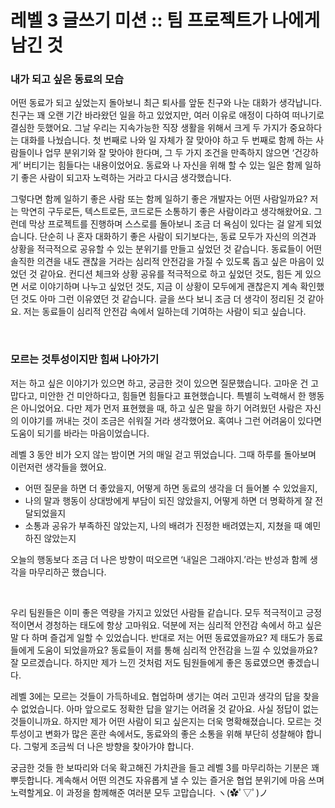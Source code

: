 # 레벨 3 글쓰기 미션 :: 팀 프로젝트가 나에게 남긴 것

### 내가 되고 싶은 동료의 모습
어떤 동료가 되고 싶었는지 돌아보니 최근 퇴사를 앞둔 친구와 나눈 대화가 생각납니다. 친구는 꽤 오랜 기간 바라왔던 일을 하고 있었지만, 여러 이유로 애정이 다하여 떠나기로 결심한 듯했어요. 그날 우리는 지속가능한 직장 생활을 위해서 크게 두 가지가 중요하다는 대화를 나눴습니다. 첫 번째로 나와 일 자체가 잘 맞아야 하고 두 번째로 함께 하는 사람들이나 업무 분위기와 잘 맞아야 한다며, 그 두 가지 조건을 만족하지 않으면 ‘건강하게’ 버티기는 힘들다는 내용이었어요. 동료와 나 자신을 위해 할 수 있는 일은 함께 일하기 좋은 사람이 되고자 노력하는 거라고 다시금 생각했습니다.

그렇다면 함께 일하기 좋은 사람 또는 함께 일하기 좋은 개발자는 어떤 사람일까요? 저는 막연히 구두로든, 텍스트로든, 코드로든 소통하기 좋은 사람이라고 생각해왔어요. 그런데 막상 프로젝트를 진행하며 스스로를 돌아보니 조금 더 욕심이 있다는 걸 알게 되었습니다. 단순히 나 혼자 대화하기 좋은 사람이 되기보다는, 동료 모두가 자신의 의견과 상황을 적극적으로 공유할 수 있는 분위기를 만들고 싶었던 것 같습니다. 동료들이 어떤 솔직한 의견을 내도 괜찮을 거라는 심리적 안전감을 가질 수 있도록 돕고 싶은 마음이 있었던 것 같아요. 컨디션 체크와 상황 공유를 적극적으로 하고 싶었던 것도, 힘든 게 있으면 서로 이야기하며 나누고 싶었던 것도, 지금 이 상황이 모두에게 괜찮은지 계속 확인했던 것도 아마 그런 이유였던 것 같습니다. 글을 쓰다 보니 조금 더 생각이 정리된 것 같아요. 저는 동료들이 심리적 안전감 속에서 일하는데 기여하는 사람이 되고 싶습니다.

<br >

### 모르는 것투성이지만 힘써 나아가기
저는 하고 싶은 이야기가 있으면 하고, 궁금한 것이 있으면 질문했습니다. 고마운 건 고맙다고, 미안한 건 미안하다고, 힘들면 힘들다고 표현했습니다. 특별히 노력해서 한 행동은 아니었어요. 다만 제가 먼저 표현했을 때, 하고 싶은 말을 하기 어려웠던 사람은 자신의 이야기를 꺼내는 것이 조금은 쉬워질 거라 생각했어요. 혹여나 그런 어려움이 있다면 도움이 되기를 바라는 마음이었습니다.

레벨 3 동안 비가 오지 않는 밤이면 거의 매일 걷고 뛰었습니다. 그때 하루를 돌아보며 이런저런 생각들을 했어요.
- 어떤 질문을 하면 더 좋았을지, 어떻게 하면 동료의 생각을 더 들어볼 수 있었을지,
- 나의 말과 행동이 상대방에게 부담이 되진 않았을지, 어떻게 하면 더 명확하게 잘 전달되었을지
- 소통과 공유가 부족하진 않았는지, 나의 배려가 진정한 배려였는지, 지쳤을 때 예민하진 않았는지

오늘의 행동보다 조금 더 나은 방향이 떠오르면 ‘내일은 그래야지.’라는 반성과 함께 생각을 마무리하곤 했습니다.

<br >

우리 팀원들은 이미 좋은 역량을 가지고 있었던 사람들 같습니다. 모두 적극적이고 긍정적이면서 경청하는 태도에 항상 고마워요. 덕분에 저는 심리적 안전감 속에서 하고 싶은 말 다 하며 즐겁게 일할 수 있었습니다. 반대로 저는 어떤 동료였을까요? 제 태도가 동료들에게 도움이 되었을까요? 동료들이 저를 통해 심리적 안전감을 느낄 수 있었을까요? 잘 모르겠습니다. 하지만 제가 느낀 것처럼 저도 팀원들에게 좋은 동료였으면 좋겠습니다.

레벨 3에는 모르는 것들이 가득하네요. 협업하며 생기는 여러 고민과 생각의 답을 찾을 수 없었습니다. 아마 앞으로도 정확한 답을 알기는 어려울 것 같아요. 사실 정답이 없는 것들이니까요. 하지만 제가 어떤 사람이 되고 싶은지는 더욱 명확해졌습니다. 모르는 것투성이고 변화가 많은 혼란 속에서도, 동료와의 좋은 소통을 위해 부단히 성찰해야 합니다. 그렇게 조금씩 더 나은 방향을 찾아가야 합니다. 

궁금한 것들 한 보따리와 더욱 확고해진 가치관을 들고 레벨 3를 마무리하는 기분은 꽤 뿌듯합니다. 계속해서 어떤 의견도 자유롭게 낼 수 있는 즐거운 협업 분위기에 마음 쓰며 노력할게요. 이 과정을 함께해준 여러분 모두 고맙습니다. ヽ(✿ﾟ▽ﾟ)ノ
